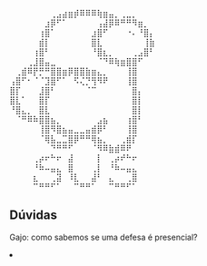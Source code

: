 ⠀⠀⠀⠀⠀⠀⠀⢀⣠⣴⣶⡾⠿⠿⠿⢷⣶⣤⡀⢀⣀⡀⠀⠀⠀
⠀⠀⠀⠀⠀⠀⣰⡿⠋⠁⠀⠀⠀⠀⠀⢠⣼⡿⠿⠛⠛⠻⣶⡀⠀
⠀⠀⠀⠀⠀⢰⣿⠁⠀⠀⠀⠀⠀⠀⣰⣿⠋⠀⠀⠀⠐⠄⠘⣿⡄
⠀⠀⠀⠀⠀⣾⡇⠀⠀⠀⠀⠀⠀⠀⣿⣇⠀⠀⠀⠀⠀⠀⠀⢸⣷
⠀⠀⠀⠀⢰⣿⠃⠀⠀⠀⠀⠀⠀⠀⠘⣿⣆⡀⠀⠀⠀⢀⣠⣿⠃
⠀⠀⠀⢀⣸⣿⣤⣀⠀⠀⠀⠀⠀⠀⠀⠈⠙⠿⢷⣶⣿⣿⠋⠀⠀
⠀⢀⣾⠿⡟⡛⠛⣿⣿⣶⡿⣿⣿⣷⣶⣄⡀⠀⠀⠀⢸⣿⠀⠀⠀
⢠⣿⠋⠂⠈⠈⣹⣿⠋⠁⠀⠫⢌⡙⢻⠻⠟⠀⠀⠀⢸⣿⠀⠀⠀
⣿⡏⠀⠀⠀⣸⣿⠃⠀⠀⠀⠀⠀⠈⠉⠀⠀⠀⠀⠀⠀⣿⡄⠀⠀
⣿⣇⠁⠀⠀⣿⡏⠀⠀⠀⠀⠀⠀⠀⠀⠀⠀⠀⠀⠀⠀⣿⡇⠀⠀
⠘⣿⣄⡀⠀⣿⣇⠀⠀⠀⠀⠀⠀⠀⠀⠀⠀⠀⠀⠀⠀⣿⡇⠀⠀
⠀⠈⠛⠿⠷⣿⣿⣦⡀⠀⠀⠀⠀⠀⠀⣠⣦⠀⠀⠀⢰⣿⠃⠀⠀
⠀⠀⠀⠀⠀⢸⣿⠻⣿⣦⣤⣀⣀⣤⣾⡿⠃⠀⠀⠀⢸⣿⠀⠀⠀
⠀⠀⠀⠀⠀⠈⢿⣧⣀⣉⣿⡿⠛⠛⢿⣦⡀⠀⠀⢀⣾⡏⠀⠀⠀
⠀⠀⠀⠀⠀⠀⠀⠙⠛⠛⠋⠀⠀⠀⠈⠻⠿⣷⣾⠿⠟⠀⠀⠀⠀
⠀⠀⠀⠀⢀⡴⠖⠓⠖⠀⣼⠀⠀⠀⠀⡇⠀⢀⡴⠞⠓⠖⠀⠀⠀
⠀⠀⠀⠀⠘⠷⠤⣤⣄⠀⣿⠀⠀⠀⢀⡇⠀⠘⠷⠤⣤⣄⠀⠀⠀
⠀⠀⠀⠀⣆⠀⠀⢀⣽⠀⠸⣇⠀⠀⣼⠃⠀⣄⠀⠀⢀⣿⠀⠀⠀
⠀⠀⠀⠀⠉⠛⠛⠋⠁⠀⠀⠉⠛⠛⠁⠀⠀⠉⠛⠛⠋⠁⠀⠀⠀

## Dúvidas

Gajo: como sabemos se uma defesa é presencial?

<li></li>